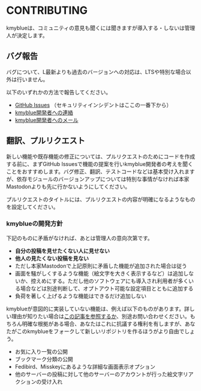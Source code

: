 # CONTRIBUTING

kmyblueは、コミュニティの意見も聞くには聞きますが導入する・しないは管理人が決定します。

## バグ報告

バグについて、L最新よりも過去のバージョンへの対応は、LTSや特別な場合以外は行いません。

以下のいずれかの方法で報告してください。

- [GitHub Issues](https://github.com/kmycode/mastodon/issues) （セキュリティインシデントはここの一番下から）
- [kmyblue開発者への連絡](https://kmy.blue/@askyq)
- [kmyblue開発者へのメール](https://kmy.blue/about)

## 翻訳、プルリクエスト

新しい機能や既存機能の修正については、プルリクエストのためにコードを作成する前に、まずGitHub Issuesで機能の提案を行いkmyblue開発者の考えを聞くことをおすすめします。バグ修正、翻訳、テストコードなどは基本受け入れますが、依存モジュールのバージョンアップについては特別な事情がなければ本家Mastodonよりも先に行かないようにしてください。

プルリクエストのタイトルには、プルリクエストの内容が明確になるようなものを設定してください。

### kmyblueの開発方針

下記のものに矛盾がなければ、あとは管理人の意向次第です。

- **自分の投稿を見せたくない人に見せない**
- **他人の見たくない投稿を見ない**
- ただし本家Mastodonで上記原則に矛盾した機能が追加された場合は従う
- 画面を騒がしくするような機能（絵文字を大きく表示するなど）は追加しないか、控えめにする。ただし他のソフトウェアにも導入され利用者が多くいる場合などは別途判断して、オプトアウト可能な設定項目とともに追加する
- 負荷を著しく上げるような機能はできるだけ追加しない

kmyblueが意図的に実装していない機能は、例えば以下のものがあります。詳しい理由が知りたい場合は[この記事を参照するか](https://note.com/kmycode/n/n463410b5e03c)、別途お問い合わせください。もちろん明確な根拠がある場合、あなたはこれに抗議する権利を有しますが、あなたがこのkmyblueをフォークして新しいリポジトリを作るほうがより自由でしょう。

- お気に入り一覧の公開
- ブックマーク分類の公開
- Fedibird、Misskeyにあるような詳細な画面表示オプション
- 他のサーバーの投稿に対して他のサーバーのアカウントが行った絵文字リアクションの受け入れ
